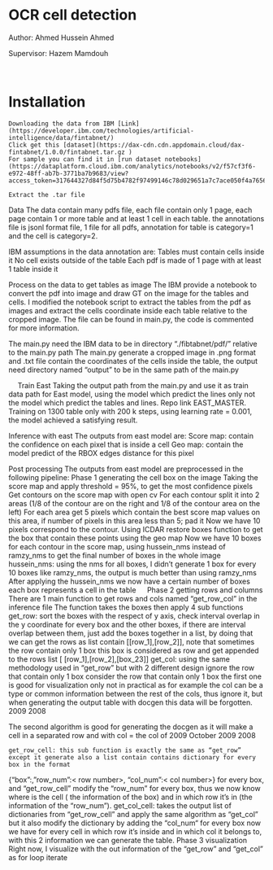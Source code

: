 # OCR cell detection 





Author: Ahmed Hussein Ahmed

Supervisor: Hazem Mamdouh

  


# Installation 

	Downloading the data from IBM [Link](https://developer.ibm.com/technologies/artificial-intelligence/data/fintabnet/)
	Click get this [dataset](https://dax-cdn.cdn.appdomain.cloud/dax-fintabnet/1.0.0/fintabnet.tar.gz )
	For sample you can find it in [run dataset notebooks](https://dataplatform.cloud.ibm.com/analytics/notebooks/v2/f57cf3f6-e972-48ff-ab7b-3771ba7b9683/view?access_token=317644327d84f5d75b4782f97499146c78d029651a7c7ace050f4a7656033c30)  

	Extract the .tar file

Data 
	The data contain many pdfs file, each file contain only 1 page, each page contain 1 or more table and at least 1 cell in each table. the annotations file is jsonl format file, 1 file for all pdfs, annotation for table is category=1 and the cell is category=2. 

IBM assumptions in the data annotation are: 
	Tables must contain cells inside it 
	No cell exists outside of the table 
	Each pdf is made of 1 page with at least 1 table inside it 

Process on the data to get tables as image 
The IBM provide a notebook to convert the pdf into image and draw GT on the image for the tables and cells. 
I modified the notebook script to extract the tables from the pdf as images and extract the cells coordinate inside each table relative to the cropped image. The file can be found in main.py, the code is commented for more information.

The main.py need the IBM data to be in directory “./fibtabnet/pdf/” relative to the main.py path
The main.py generate a cropped image in .png format and .txt file contain the coordinates of the cells inside the table, the output need directory named “output” to be in the same path of the main.py 

 
Train East 
	Taking the output path from the main.py and use it as train data path for East model, using the model which predict the lines only not the model which predict the tables and lines. Repo link EAST_MASTER.
Training on 1300 table only with 200 k steps, using learning rate = 0.001, the model achieved a satisfying result. 


Inference with east 
	The outputs from east model are:
	Score map: contain the confidence on each pixel that is inside a cell
	Geo map: contain the model predict of the RBOX edges distance for this pixel

Post processing 
The outputs from east model are preprocessed in the following pipeline:
Phase 1 generating the cell box on the image
	Taking the score map and apply threshold = 95%, to get the most confidence pixels	
	Get contours on the score map with open cv
	For each contour split it into 2 areas (1/8  of the contour are on the right and 1/8  of the contour area on the left)
	For each area get 5 pixels which contain the best score map values on this area, if number of pixels in this area less than 5; pad it
	Now we have 10 pixels correspond to the contour.
	Using ICDAR restore boxes function to get the box that contain these points using the geo map
	Now we have 10 boxes for each contour in the score map, using hussein_nms instead of ramzy_nms to get the final number of boxes in the whole image
	hussein_nms: using the nms for all boxes, I didn’t generate 1 box for every 10 boxes like ramzy_nms, the output is much better than using ramzy_nms
	After applying the hussein_nms we now have a certain number of boxes each box represents a cell in the table 
 
Phase 2 getting rows and columns 
	There are 1 main function to get rows and cols named “get_row_col” in the inference file 
	The function takes the boxes then apply 4 sub functions 
	get_row: sort the boxes with the respect of y axis, check interval overlap in the y coordinate for every box and the other boxes, if there are interval overlap between them, just add the boxes together in a list, by doing that we can get the rows as list contain [[row_1],[row_2]], note that sometimes the row contain only 1 box  this box is considered as row and get appended to the rows list [ [row_1],[row_2],[box_23]]
	get_col: using the same methodology used in “get_row” but with 2 different design
	ignore the row that contain only 1 box
	consider the row that contain only 1 box
the first one is good for visualization only not in practical as for example the col can be  a type or common information between the rest of the cols, thus ignore it, but when generating the output table with docgen this data will be forgotten.
2009	2008


The second algorithm is good for generating the docgen as it will make a cell in a separated 
row and with col = the col of 2009 
October 
2009	2008

	get_row_cell: this sub function is exactly the same as “get_row” except it generate also a list contain contains dictionary for every box in the format 
{“box”:<the coordinates>,”row_num”:< row number>, “col_num”:< col number>} for every box, and “get_row_cell” modify the “row_num” for every box, thus we now know where is the cell ( the information of the box) and in which row it’s in (the information of the “row_num”).
	 get_col_cell: takes the output list of dictionaries from “get_row_cell” and apply the same algorithm as “get_col” but it also modify the dictionary by adding the “col_num“ for every box 
now we have for every cell in which row it’s inside and in which col it belongs to, with this 2 information we can generate the table.
Phase 3 visualization 
Right now, I visualize with the out information of the “get_row” and “get_col” as for loop iterate 	

	
